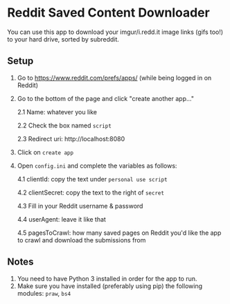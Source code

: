 # Reddit Saved Content Downloader

You can use this app to download your imgur/i.redd.it image links (gifs too!) to your hard drive, sorted by subreddit.

## Setup
1. Go to https://www.reddit.com/prefs/apps/ (while being logged in on Reddit)
2. Go to the bottom of the page and click "create another app..."

   2.1 Name: whatever you like

   2.2 Check the box named `script`

   2.3 Redirect uri: http://localhost:8080
3. Click on `create app`

4. Open `config.ini` and complete the variables as follows:

   4.1 clientId: copy the text under `personal use script`

   4.2 clientSecret: copy the text to the right of `secret`

   4.3 Fill in your Reddit username & password

   4.4 userAgent: leave it like that

   4.5 pagesToCrawl: how many saved pages on Reddit you'd like the app to crawl and download the submissions from

## Notes
1. You need to have Python 3 installed in order for the app to run. 
2. Make sure you have installed (preferably using pip) the following modules: `praw`, `bs4`